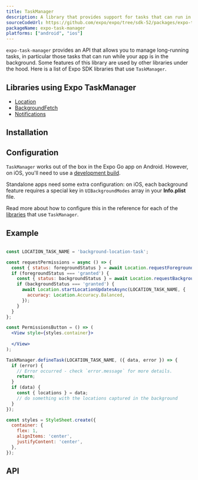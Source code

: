 ```yaml
---
title: TaskManager
description: A library that provides support for tasks that can run in the background.
sourceCodeUrl: https://github.com/expo/expo/tree/sdk-52/packages/expo-task-manager
packageName: expo-task-manager
platforms: ["android", "ios"]
---
```


`expo-task-manager` provides an API that allows you to manage long-running tasks, in particular those tasks that can run while your app is in the background. Some features of this library are used by other libraries under the hood. Here is a list of Expo SDK libraries that use `TaskManager`.

## Libraries using Expo TaskManager

- [Location](location.md)
- [BackgroundFetch](background-fetch.md)
- [Notifications](notifications.md)

## Installation

## Configuration&ensp;

`TaskManager` works out of the box in the Expo Go app on Android. However, on iOS, you'll need to use a [development build](/develop/development-builds/introduction/).

Standalone apps need some extra configuration: on iOS, each background feature requires a special key in `UIBackgroundModes` array in your **Info.plist** file.

Read more about how to configure this in the reference for each of the [libraries](#libraries-using-expo-taskmanager) that use `TaskManager`.

## Example

```jsx

const LOCATION_TASK_NAME = 'background-location-task';

const requestPermissions = async () => {
  const { status: foregroundStatus } = await Location.requestForegroundPermissionsAsync();
  if (foregroundStatus === 'granted') {
    const { status: backgroundStatus } = await Location.requestBackgroundPermissionsAsync();
    if (backgroundStatus === 'granted') {
      await Location.startLocationUpdatesAsync(LOCATION_TASK_NAME, {
        accuracy: Location.Accuracy.Balanced,
      });
    }
  }
};

const PermissionsButton = () => (
  <View style={styles.container}>
    
  </View>
);

TaskManager.defineTask(LOCATION_TASK_NAME, ({ data, error }) => {
  if (error) {
    // Error occurred - check `error.message` for more details.
    return;
  }
  if (data) {
    const { locations } = data;
    // do something with the locations captured in the background
  }
});

const styles = StyleSheet.create({
  container: {
    flex: 1,
    alignItems: 'center',
    justifyContent: 'center',
  },
});

```

## API

```js

```